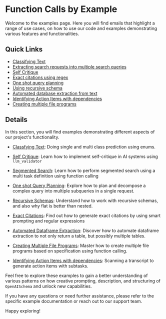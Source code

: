 # Function Calls by Example

Welcome to the examples page. Here you will find emails that highlight a range of use cases, on how to use our code and examples demonstrating various features and functionalities.

## Quick Links 

- [Classifying Text](classification.md)
- [Extracting search requests into multiple search queries](search.md)
- [Self Critique](self_critique.md)
- [Exact citations using regex](exact_citations.md)
- [One shot query planning](planning-tasks.md)
- [Using recursive schema](recursive.md)
- [Automated database extraction from text](autodataframe.md)
- [Identifying Action Items with dependencies](action_items.md)
- [Creating multiple file programs](gpt-engineer.md)

## Details

In this section, you will find examples demonstrating different aspects of our project's functionality.

- [Classfying Text](classification.md): Doing single and multi class prediction using enums.

- [Self Critique](self_critique.md): Learn how to implement self-critique in AI systems using `llm_validator`

- [Segmented Search](search.md): Learn how to perform segmented search using a multi task definition using function calling

- [One shot Query Planning](planning-tasks.md): Explore how to plan and decompose a complex query into multiple subqueries in a single request.

- [Recursive Schemas](recursive.md): Understand how to work with recursive schemas, and also why flat is better than nested.

- [Exact Citations](exact_citations.md): Find out how to generate exact citations by using smart prompting and regular expressions

- [Automated Dataframe Extraction](autodataframe.md): Discover how to automate dataframe extraction to not only return a table, but possibly multiple tables.

- [Creating Multiple File Programs](gpt-engineer.md): Master how to create multiple file programs based on specification using function calling.

- [Identifying Action Items with dependencies](action_items.md): Scanning a transcript to generate action items with subtasks.

Feel free to explore these examples to gain a better understanding of various patterns on how creative prompting, description, and structuring of `OpenAISchema` and unlock new capabilities.

If you have any questions or need further assistance, please refer to the specific example documentation or reach out to our support team.

Happy exploring!